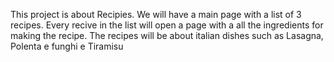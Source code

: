This project is about Recipies. 
We will have a main page with a list of 3 recipes. Every recive in the list will open a page with a all the ingredients for making the recipe.
The recipes will be about italian dishes such as Lasagna, Polenta e funghi e Tiramisu